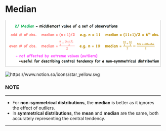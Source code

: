 # Median

![image.png](Median%201762adf9873a808e8e96e2261a4ff8bd/image.png)

<aside>
<img src="https://www.notion.so/icons/star_yellow.svg" alt="https://www.notion.so/icons/star_yellow.svg" width="40px" />

### NOTE

---

- For **non-symmetrical distributions**, the **median** is better as it ignores the effect of outliers.
- In **symmetrical distributions**, the **mean** and **median** are the same, both accurately representing the central tendency.
</aside>

---